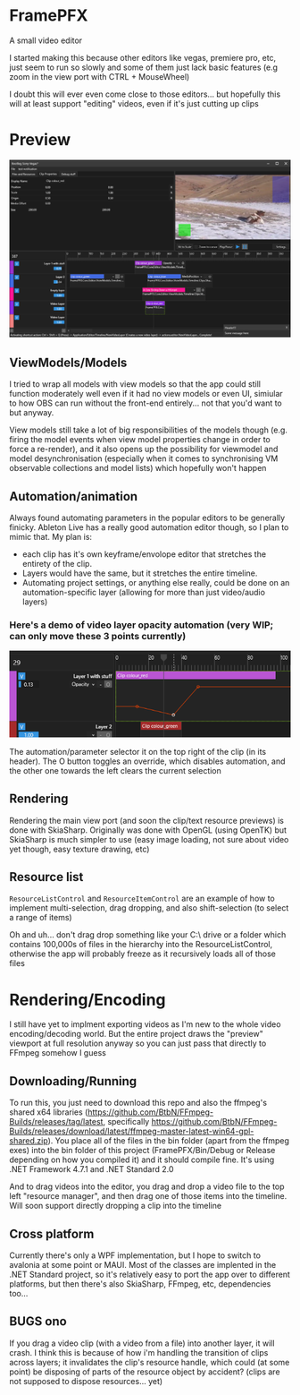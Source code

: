 # FramePFX
A small video editor

I started making this because other editors like vegas, premiere pro, etc, just seem to run so slowly 
and some of them just lack basic features (e.g zoom in the view port with CTRL + MouseWheel)

I doubt this will ever even come close to those editors... but hopefully this will at least support "editing" videos, even if it's just cutting up clips

# Preview

![](FramePFX_2023-06-19_20.06.57.png)

## ViewModels/Models
I tried to wrap all models with view models so that the app could still function moderately well even if it had no view models or even UI, simiular to how OBS can run without the front-end entirely... not that you'd want to but anyway. 

View models still take a lot of big responsibilities of the models though (e.g. firing the model events when view model properties change in order to force a re-render), and it also opens up the possibility for viewmodel and model desynchronisation (especially when it comes to synchronising VM observable collections and model lists) which hopefully won't happen

## Automation/animation
Always found automating parameters in the popular editors to be generally finicky. Ableton Live has a really good automation editor though, so I plan to mimic that. My plan is:
- each clip has it's own keyframe/envolope editor that stretches the entirety of the clip. 
- Layers would have the same, but it stretches the entire timeline. 
- Automating project settings, or anything else really, could be done on an automation-specific layer (allowing for more than just video/audio layers)

### Here's a demo of video layer opacity automation (very WIP; can only move these 3 points currently)
![](FramePFX_2023-06-21_03.33.35.png)

The automation/parameter selector it on the top right of the clip (in its header). The O button toggles an override, which disables automation, and the other one towards the left clears the current selection

## Rendering
Rendering the main view port (and soon the clip/text resource previews) is done with SkiaSharp. Originally was done with OpenGL (using OpenTK) but SkiaSharp is much simpler to use (easy image loading, not sure about video yet though, easy texture drawing, etc)

## Resource list
`ResourceListControl` and `ResourceItemControl` are an example of how to implement multi-selection, drag dropping, and also shift-selection (to select a range of items)

Oh and uh... don't drag drop something like your C:\ drive or a folder which contains 100,000s of files in the hierarchy into the ResourceListControl, otherwise the app will probably freeze as it recursively loads all of those files

# Rendering/Encoding
I still have yet to implment exporting videos as I'm new to the whole video encoding/decoding world. But the entire project draws the "preview" viewport at full resolution anyway so you can just pass that directly to FFmpeg somehow I guess

## Downloading/Running
To run this, you just need to download this repo and also the ffmpeg's shared x64 libraries (https://github.com/BtbN/FFmpeg-Builds/releases/tag/latest, specifically https://github.com/BtbN/FFmpeg-Builds/releases/download/latest/ffmpeg-master-latest-win64-gpl-shared.zip). You place all of the files in the bin folder (apart from the ffmpeg exes) into the bin folder of this project (FramePFX/Bin/Debug or Release depending on how you compiled it) and it should compile fine. It's using .NET Framework 4.7.1 and .NET Standard 2.0

And to drag videos into the editor, you drag and drop a video file to the top left "resource manager", and then drag one of those items into the timeline. Will soon support directly dropping a clip into the timeline

## Cross platform
Currently there's only a WPF implementation, but I hope to switch to avalonia at some point or MAUI. Most of the classes are implented in the .NET Standard project, so it's relatively easy to port the app over to different platforms, but then there's also SkiaSharp, FFmpeg, etc, dependencies too...

## BUGS ono
If you drag a video clip (with a video from a file) into another layer, it will crash. I think this is because of how i'm handling the transition of clips across layers; it invalidates the clip's resource handle, which could (at some point) be disposing of parts of the resource object by accident? (clips are not supposed to dispose resources... yet)

